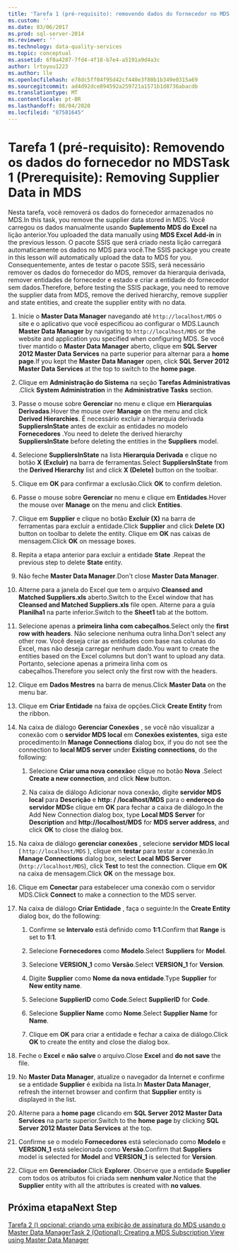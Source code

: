 ```yaml
---
title: 'Tarefa 1 (pré-requisito): removendo dados do fornecedor no MDS | Microsoft Docs'
ms.custom: ''
ms.date: 03/06/2017
ms.prod: sql-server-2014
ms.reviewer: ''
ms.technology: data-quality-services
ms.topic: conceptual
ms.assetid: 6f0a4287-7fd4-4f18-b7e4-a5191a9d4a3c
author: lrtoyou1223
ms.author: lle
ms.openlocfilehash: e78dc5ff04f95d42cf440e3f80b1b349e0315a69
ms.sourcegitcommit: ad4d92dce894592a259721a1571b1d8736abacdb
ms.translationtype: MT
ms.contentlocale: pt-BR
ms.lasthandoff: 08/04/2020
ms.locfileid: "87581645"
---
```

# <a name="task-1-prerequisite-removing-supplier-data-in-mds"></a><span data-ttu-id="f2c67-102">Tarefa 1 (pré-requisito): Removendo os dados do fornecedor no MDS</span><span class="sxs-lookup"><span data-stu-id="f2c67-102">Task 1 (Prerequisite): Removing Supplier Data in MDS</span></span>
  <span data-ttu-id="f2c67-103">Nesta tarefa, você removerá os dados do fornecedor armazenados no MDS.</span><span class="sxs-lookup"><span data-stu-id="f2c67-103">In this task, you remove the supplier data stored in MDS.</span></span> <span data-ttu-id="f2c67-104">Você carregou os dados manualmente usando **Suplemento MDS do Excel** na lição anterior.</span><span class="sxs-lookup"><span data-stu-id="f2c67-104">You uploaded the data manually using **MDS Excel Add-in** in the previous lesson.</span></span> <span data-ttu-id="f2c67-105">O pacote SSIS que será criado nesta lição carregará automaticamente os dados no MDS para você.</span><span class="sxs-lookup"><span data-stu-id="f2c67-105">The SSIS package you create in this lesson will automatically upload the data to MDS for you.</span></span> <span data-ttu-id="f2c67-106">Consequentemente, antes de testar o pacote SSIS, será necessário remover os dados do fornecedor do MDS, remover da hierarquia derivada, remover entidades de fornecedor e estado e criar a entidade do fornecedor sem dados.</span><span class="sxs-lookup"><span data-stu-id="f2c67-106">Therefore, before testing the SSIS package, you need to remove the supplier data from MDS, remove the derived hierarchy, remove supplier and state entities, and create the supplier entity with no data.</span></span>  
  
1.  <span data-ttu-id="f2c67-107">Inicie o **Master Data Manager** navegando até `http://localhost/MDS` o site e o aplicativo que você especificou ao configurar o MDS.</span><span class="sxs-lookup"><span data-stu-id="f2c67-107">Launch **Master Data Manager** by navigating to `http://localhost/MDS` or the website and application you specified when configuring MDS.</span></span> <span data-ttu-id="f2c67-108">Se você tiver mantido o **Master Data Manager** aberto, clique em **SQL Server 2012 Master Data Services** na parte superior para alternar para a **home page**.</span><span class="sxs-lookup"><span data-stu-id="f2c67-108">If you kept the **Master Data Manager** open, click **SQL Server 2012 Master Data Services** at the top to switch to the **home page**.</span></span>  
  
2.  <span data-ttu-id="f2c67-109">Clique em **Administração do Sistema** na seção **Tarefas Administrativas** .</span><span class="sxs-lookup"><span data-stu-id="f2c67-109">Click **System Administration** in the **Administrative Tasks** section.</span></span>  
  
3.  <span data-ttu-id="f2c67-110">Passe o mouse sobre **Gerenciar** no menu e clique em **Hierarquias Derivadas**.</span><span class="sxs-lookup"><span data-stu-id="f2c67-110">Hover the mouse over **Manage** on the menu and click **Derived Hierarchies**.</span></span> <span data-ttu-id="f2c67-111">É necessário excluir a hierarquia derivada **SuppliersInState** antes de excluir as entidades no modelo **Fornecedores** .</span><span class="sxs-lookup"><span data-stu-id="f2c67-111">You need to delete the derived hierarchy **SuppliersInState** before deleting the entities in the **Suppliers** model.</span></span>  
  
4.  <span data-ttu-id="f2c67-112">Selecione **SuppliersInState** na lista **Hierarquia Derivada** e clique no botão **X (Excluir)** na barra de ferramentas.</span><span class="sxs-lookup"><span data-stu-id="f2c67-112">Select **SuppliersInState** from the **Derived Hierarchy** list and click **X (Delete)** button on the toolbar.</span></span>  
  
5.  <span data-ttu-id="f2c67-113">Clique em **OK** para confirmar a exclusão.</span><span class="sxs-lookup"><span data-stu-id="f2c67-113">Click **OK** to confirm deletion.</span></span>  
  
6.  <span data-ttu-id="f2c67-114">Passe o mouse sobre **Gerenciar** no menu e clique em **Entidades**.</span><span class="sxs-lookup"><span data-stu-id="f2c67-114">Hover the mouse over **Manage** on the menu and click **Entities**.</span></span>  
  
7.  <span data-ttu-id="f2c67-115">Clique em **Supplier** e clique no botão **Excluir (X)** na barra de ferramentas para excluir a entidade.</span><span class="sxs-lookup"><span data-stu-id="f2c67-115">Click **Supplier** and click **Delete (X)** button on toolbar to delete the entity.</span></span> <span data-ttu-id="f2c67-116">Clique em **OK** nas caixas de mensagem.</span><span class="sxs-lookup"><span data-stu-id="f2c67-116">Click **OK** on message boxes.</span></span>  
  
8.  <span data-ttu-id="f2c67-117">Repita a etapa anterior para excluir a entidade **State** .</span><span class="sxs-lookup"><span data-stu-id="f2c67-117">Repeat the previous step to delete **State** entity.</span></span>  
  
9. <span data-ttu-id="f2c67-118">Não feche **Master Data Manager**.</span><span class="sxs-lookup"><span data-stu-id="f2c67-118">Don't close **Master Data Manager**.</span></span>  
  
10. <span data-ttu-id="f2c67-119">Alterne para a janela do Excel que tem o arquivo **Cleansed and Matched Suppliers.xls** aberto.</span><span class="sxs-lookup"><span data-stu-id="f2c67-119">Switch to the Excel window that has **Cleansed and Matched Suppliers.xls** file open.</span></span> <span data-ttu-id="f2c67-120">Alterne para a guia **Planilha1** na parte inferior.</span><span class="sxs-lookup"><span data-stu-id="f2c67-120">Switch to the **Sheet1** tab at the bottom.</span></span>  
  
11. <span data-ttu-id="f2c67-121">Selecione apenas a **primeira linha com cabeçalhos**.</span><span class="sxs-lookup"><span data-stu-id="f2c67-121">Select only the **first row with headers**.</span></span> <span data-ttu-id="f2c67-122">Não selecione nenhuma outra linha.</span><span class="sxs-lookup"><span data-stu-id="f2c67-122">Don't select any other row.</span></span> <span data-ttu-id="f2c67-123">Você deseja criar as entidades com base nas colunas do Excel, mas não deseja carregar nenhum dado.</span><span class="sxs-lookup"><span data-stu-id="f2c67-123">You want to create the entities based on the Excel columns but don't want to upload any data.</span></span> <span data-ttu-id="f2c67-124">Portanto, selecione apenas a primeira linha com os cabeçalhos.</span><span class="sxs-lookup"><span data-stu-id="f2c67-124">Therefore you select only the first row with the headers.</span></span>  
  
12. <span data-ttu-id="f2c67-125">Clique em **Dados Mestres** na barra de menus.</span><span class="sxs-lookup"><span data-stu-id="f2c67-125">Click **Master Data** on the menu bar.</span></span>  
  
13. <span data-ttu-id="f2c67-126">Clique em **Criar Entidade** na faixa de opções.</span><span class="sxs-lookup"><span data-stu-id="f2c67-126">Click **Create Entity** from the ribbon.</span></span>  
  
14. <span data-ttu-id="f2c67-127">Na caixa de diálogo **Gerenciar Conexões** , se você não visualizar a conexão com o **servidor MDS local** em **Conexões existentes**, siga este procedimento:</span><span class="sxs-lookup"><span data-stu-id="f2c67-127">In **Manage Connections** dialog box, if you do not see the connection to **local MDS server** under **Existing connections**, do the following:</span></span>  
  
    1.  <span data-ttu-id="f2c67-128">Selecione **Criar uma nova conexão**e clique no botão **Nova** .</span><span class="sxs-lookup"><span data-stu-id="f2c67-128">Select **Create a new connection**, and click **New** button.</span></span>  
  
    2.  <span data-ttu-id="f2c67-129">Na caixa de diálogo Adicionar nova conexão, digite **servidor MDS local** para **Descrição** e **http: \/ /localhost/MDS** para o **endereço do servidor MDS**e clique em **OK** para fechar a caixa de diálogo.</span><span class="sxs-lookup"><span data-stu-id="f2c67-129">In the Add New Connection dialog box, type **Local MDS Server** for **Description** and **http:\//localhost/MDS** for **MDS server address**, and click **OK** to close the dialog box.</span></span>  
  
15. <span data-ttu-id="f2c67-130">Na caixa de diálogo **gerenciar conexões** , selecione **servidor MDS local** ( `http://localhost/MDS` ), clique em **testar** para testar a conexão.</span><span class="sxs-lookup"><span data-stu-id="f2c67-130">In **Manage Connections** dialog box, select **Local MDS Server** (`http://localhost/MDS`), click **Test** to test the connection.</span></span> <span data-ttu-id="f2c67-131">Clique em **OK** na caixa de mensagem.</span><span class="sxs-lookup"><span data-stu-id="f2c67-131">Click **OK** on the message box.</span></span>  
  
16. <span data-ttu-id="f2c67-132">Clique em **Conectar** para estabelecer uma conexão com o servidor MDS.</span><span class="sxs-lookup"><span data-stu-id="f2c67-132">Click **Connect** to make a connection to the MDS server.</span></span>  
  
17. <span data-ttu-id="f2c67-133">Na caixa de diálogo **Criar Entidade** , faça o seguinte:</span><span class="sxs-lookup"><span data-stu-id="f2c67-133">In the **Create Entity** dialog box, do the following:</span></span>  
  
    1.  <span data-ttu-id="f2c67-134">Confirme se **Intervalo** está definido como **$1:$1**.</span><span class="sxs-lookup"><span data-stu-id="f2c67-134">Confirm that **Range** is set to **$1:$1**.</span></span>  
  
    2.  <span data-ttu-id="f2c67-135">Selecione **Fornecedores** como **Modelo**.</span><span class="sxs-lookup"><span data-stu-id="f2c67-135">Select **Suppliers** for **Model**.</span></span>  
  
    3.  <span data-ttu-id="f2c67-136">Selecione **VERSION_1** como **Versão**.</span><span class="sxs-lookup"><span data-stu-id="f2c67-136">Select **VERSION_1** for **Version**.</span></span>  
  
    4.  <span data-ttu-id="f2c67-137">Digite **Supplier** como **Nome da nova entidade**.</span><span class="sxs-lookup"><span data-stu-id="f2c67-137">Type **Supplier** for **New entity name**.</span></span>  
  
    5.  <span data-ttu-id="f2c67-138">Selecione **SupplierID** como **Code**.</span><span class="sxs-lookup"><span data-stu-id="f2c67-138">Select **SupplierID** for **Code**.</span></span>  
  
    6.  <span data-ttu-id="f2c67-139">Selecione **Supplier Name** como **Nome**.</span><span class="sxs-lookup"><span data-stu-id="f2c67-139">Select **Supplier Name** for **Name**.</span></span>  
  
    7.  <span data-ttu-id="f2c67-140">Clique em **OK** para criar a entidade e fechar a caixa de diálogo.</span><span class="sxs-lookup"><span data-stu-id="f2c67-140">Click **OK** to create the entity and close the dialog box.</span></span>  
  
18. <span data-ttu-id="f2c67-141">Feche o **Excel** e **não salve** o arquivo.</span><span class="sxs-lookup"><span data-stu-id="f2c67-141">Close **Excel** and **do not save** the file.</span></span>  
  
19. <span data-ttu-id="f2c67-142">No **Master Data Manager**, atualize o navegador da Internet e confirme se a entidade **Supplier** é exibida na lista.</span><span class="sxs-lookup"><span data-stu-id="f2c67-142">In **Master Data Manager**, refresh the internet browser and confirm that **Supplier** entity is displayed in the list.</span></span>  
  
20. <span data-ttu-id="f2c67-143">Alterne para a **home page** clicando em **SQL Server 2012 Master Data Services** na parte superior.</span><span class="sxs-lookup"><span data-stu-id="f2c67-143">Switch to the **home page** by clicking **SQL Server 2012 Master Data Services** at the top.</span></span>  
  
21. <span data-ttu-id="f2c67-144">Confirme se o modelo **Fornecedores** está selecionado como **Modelo** e **VERSION_1** está selecionada como **Versão**.</span><span class="sxs-lookup"><span data-stu-id="f2c67-144">Confirm that **Suppliers** model is selected for **Model** and **VERSION_1** is selected for **Version**.</span></span>  
  
22. <span data-ttu-id="f2c67-145">Clique em **Gerenciador**.</span><span class="sxs-lookup"><span data-stu-id="f2c67-145">Click **Explorer**.</span></span> <span data-ttu-id="f2c67-146">Observe que a entidade **Supplier** com todos os atributos foi criada sem **nenhum valor**.</span><span class="sxs-lookup"><span data-stu-id="f2c67-146">Notice that the **Supplier** entity with all the attributes is created with **no values**.</span></span>  
  
## <a name="next-step"></a><span data-ttu-id="f2c67-147">Próxima etapa</span><span class="sxs-lookup"><span data-stu-id="f2c67-147">Next Step</span></span>  
 [<span data-ttu-id="f2c67-148">Tarefa 2 &#40;&#41; opcional: criando uma exibição de assinatura do MDS usando o Master Data Manager</span><span class="sxs-lookup"><span data-stu-id="f2c67-148">Task 2 &#40;Optional&#41;: Creating a MDS Subscription View using Master Data Manager</span></span>](../../2014/tutorials/task-2-optional-creating-a-mds-subscription-view-using-master-data-manager.md)  
  
  
